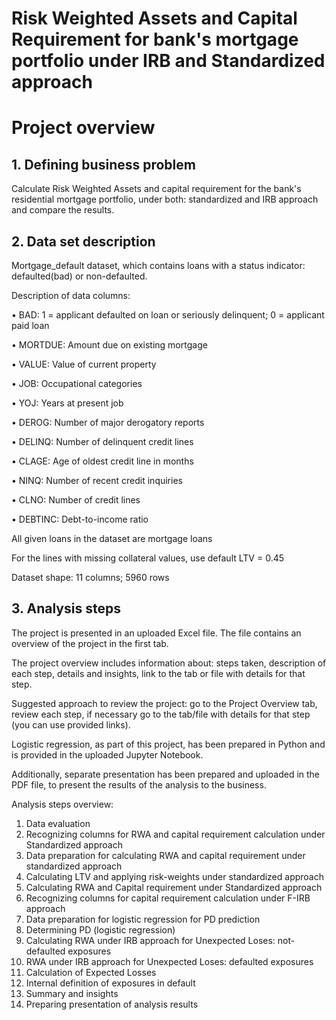 # Risk Weighted Assets and Capital Requirement for bank's mortgage portfolio under IRB and Standardized approach

# Project overview
## 1. Defining business problem
Calculate Risk Weighted Assets and capital requirement for the bank's residential mortgage portfolio, under both: standardized and IRB approach and compare the results.

## 2. Data set description
Mortgage_default dataset, which contains loans with a status indicator: defaulted(bad) or non-defaulted.

Description of data columns:

•	BAD: 1 = applicant defaulted on loan or seriously delinquent; 0 = applicant paid loan

•	MORTDUE: Amount due on existing mortgage

•	VALUE: Value of current property

•	JOB: Occupational categories

•	YOJ: Years at present job

•	DEROG: Number of major derogatory reports

•	DELINQ: Number of delinquent credit lines

•	CLAGE: Age of oldest credit line in months

•	NINQ: Number of recent credit inquiries

•	CLNO: Number of credit lines

•	DEBTINC: Debt-to-income ratio

All given loans in the dataset are mortgage loans

For the lines with missing collateral values, use default LTV = 0.45

Dataset shape: 11 columns; 5960 rows

## 3. Analysis steps
The project is presented in an uploaded Excel file. The file contains an overview of the project in the first tab.

The project overview includes information about: steps taken, description of each step, details and insights, link to the tab or file with details for that step.

Suggested approach to review the project: go to the Project Overview tab, review each step, if necessary go to the tab/file with details for that step (you can use provided links).

Logistic regression, as part of this project, has been prepared in Python and is provided in the uploaded Jupyter Notebook.

Additionally, separate presentation has been prepared and uploaded in the PDF file, to present the results of the analysis to the business.

Analysis steps overview:

1.	Data evaluation
2.	Recognizing columns for RWA and capital requirement calculation under Standardized approach
3.	Data preparation for calculating RWA and capital requirement under standardized approach
4.	Calculating LTV and applying risk-weights under standardized approach
5.	Calculating RWA and Capital requirement under Standardized approach
6.	Recognizing columns for capital requirement calculation under F-IRB approach
7.	Data preparation for logistic regression for PD prediction
8.	Determining PD (logistic regression)
9.	Calculating RWA under IRB approach for Unexpected Loses: not-defaulted exposures
10.	RWA under IRB approach for Unexpected Loses: defaulted exposures
11.	Calculation of Expected Losses
12.	Internal definition of exposures in default
13.	Summary and insights
14.	Preparing presentation of analysis results

